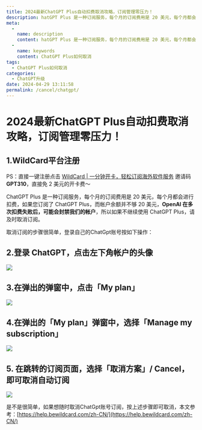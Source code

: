 ```yaml
---
title: 2024最新ChatGPT Plus自动扣费取消攻略，订阅管理零压力！
description: hatGPT Plus 是一种订阅服务，每个月的订阅费用是 20 美元，每个月都会进行扣费，如果您订阅了 ChatGPT Plus，而帐户余额并不够 20 美元
meta: 
  - 
    name: description
    content: hatGPT Plus 是一种订阅服务，每个月的订阅费用是 20 美元，每个月都会进行扣费，如果您订阅了 ChatGPT Plus，而帐户余额并不够 20 美元
  - 
    name: keywords
    content: ChatGPT Plus如何取消
tags: 
  - ChatGPT Plus如何取消
categories: 
  - ChatGPT升级
date: 2024-04-29 13:11:58
permalink: /cancel/chatgpt/
---
```


# 2024最新ChatGPT Plus自动扣费取消攻略，订阅管理零压力！
## 1.WildCard平台注册

PS：直接一键注册点击 [WildCard | 一分钟开卡，轻松订阅海外软件服务](https://yeka.ai/i/GPT310)  邀请码 **GPT310**，直接免 2 美元的开卡费～


ChatGPT Plus 是一种订阅服务，每个月的订阅费用是 20 美元，每个月都会进行扣费，如果您订阅了 ChatGPT Plus，而帐户余额并不够 20 美元，**OpenAI 在多次扣费失败后，可能会封禁我们的帐户**，所以如果不继续使用 ChatGPT Plus，请及时取消订阅。

取消订阅的步骤很简单，登录自己的ChatGpt账号按如下操作：
## 2.登录 ChatGPT，点击左下角帐户的头像

![](https://hlplch.aliyuntm.com/chatgpt/WX20240302-154329.png)

## 3.在弹出的弹窗中，点击「My plan」

![](https://hlplch.aliyuntm.com/chatgpt/WX20240302-154414.png)

## 4.在弹出的「My plan」弹窗中，选择「Manage my subscription」

![](https://hlplch.aliyuntm.com/chatgpt/WX20240302-154457.png)

## 5. 在跳转的订阅页面，选择「取消方案」/ Cancel，即可取消自动订阅

![](https://hlplch.aliyuntm.com/chatgpt/WX20240302-154519.png)

是不是很简单，如果想随时取消ChatGpt账号订阅，按上述步骤即可取消，本文参考：[https://help.bewildcard.com/zh-CN/](https://help.bewildcard.com/zh-CN/)
